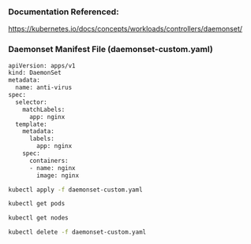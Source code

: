 
### Documentation Referenced:

https://kubernetes.io/docs/concepts/workloads/controllers/daemonset/

### Daemonset Manifest File (daemonset-custom.yaml)

```sh
apiVersion: apps/v1
kind: DaemonSet
metadata:
  name: anti-virus
spec:
  selector:
    matchLabels:
      app: nginx
  template:
    metadata:
      labels:
        app: nginx
    spec:
      containers:
      - name: nginx
        image: nginx
```

```sh
kubectl apply -f daemonset-custom.yaml

kubectl get pods

kubectl get nodes

kubectl delete -f daemonset-custom.yaml
```